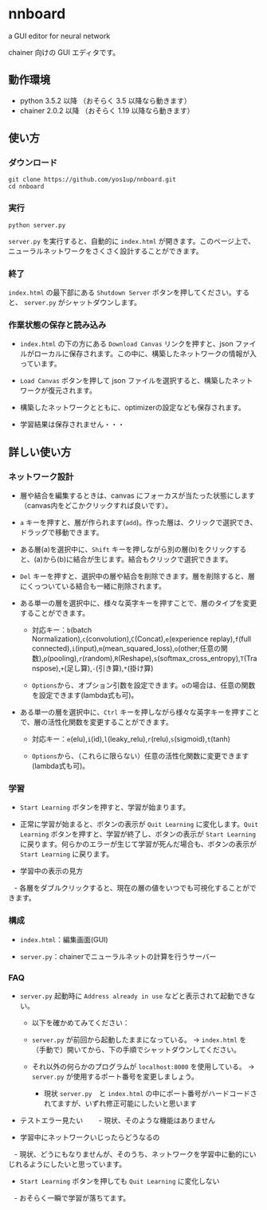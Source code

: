 # nnboard
a GUI editor for neural network

chainer 向けの GUI エディタです。

## 動作環境
- python 3.5.2 以降 （おそらく 3.5 以降なら動きます）
- chainer 2.0.2 以降 （おそらく 1.19 以降なら動きます）

## 使い方
### ダウンロード
```
git clone https://github.com/yos1up/nnboard.git
cd nnboard
```

### 実行
```
python server.py
```
`server.py` を実行すると、自動的に `index.html` が開きます。このページ上で、ニューラルネットワークをさくさく設計することができます。

### 終了

`index.html` の最下部にある `Shutdown Server` ボタンを押してください。すると、 `server.py` がシャットダウンします。

### 作業状態の保存と読み込み

- `index.html` の下の方にある `Download Canvas` リンクを押すと、json ファイルがローカルに保存されます。この中に、構築したネットワークの情報が入っています。

- `Load Canvas` ボタンを押して json ファイルを選択すると、構築したネットワークが復元されます。

- 構築したネットワークとともに、optimizerの設定なども保存されます。

- 学習結果は保存されません・・・


<!-- `server.py` automatically opens `index.html`; in this page you can edit neural networks on GUI.
Press `Shutdown Server` button in the page to shutdown `server.py`. Otherwise `server.py` continues running. -->


## 詳しい使い方
### ネットワーク設計

- 層や結合を編集するときは、canvas にフォーカスが当たった状態にします（canvas内をどこかクリックすれば良いです）。

- `a` キーを押すと、層が作られます(`add`)。作った層は、クリックで選択でき、ドラッグで移動できます。

- ある層(a)を選択中に、`Shift` キーを押しながら別の層(b)をクリックすると、(a)から(b)に結合が生じます。結合もクリックで選択できます。

- `Del` キーを押すと、選択中の層や結合を削除できます。層を削除すると、層にくっついている結合も一緒に削除されます。

- ある単一の層を選択中に、様々な英字キーを押すことで、層のタイプを変更することができます。

    - 対応キー：`b`(batch Normalization),`c`(convolution),`C`(Concat),`e`(experience replay),`f`(full connected),`i`(input),`m`(mean_squared_loss),`o`(other;任意の関数),`p`(pooling),`r`(random),`R`(Reshape),`s`(softmax_cross_entropy),`T`(Transpose),`+`(足し算),`-`(引き算),`*`(掛け算)

    - `Options`から、オプション引数を設定できます。`o`の場合は、任意の関数を設定できます(lambda式も可)。

- ある単一の層を選択中に、`Ctrl` キーを押しながら様々な英字キーを押すことで、層の活性化関数を変更することができます。

    - 対応キー：`e`(elu),`i`(id),`l`(leaky_relu),`r`(relu),`s`(sigmoid),`t`(tanh)

    - `Options`から、（これらに限らない）任意の活性化関数に変更できます(lambda式も可)。


### 学習

- `Start Learning` ボタンを押すと、学習が始まります。

- 正常に学習が始まると、ボタンの表示が `Quit Learning` に変化します。`Quit Learning` ボタンを押すと、学習が終了し、ボタンの表示が `Start Learning` に戻ります。何らかのエラーが生じて学習が死んだ場合も、ボタンの表示が `Start Learning` に戻ります。

- 学習中の表示の見方

    - 各層をダブルクリックすると、現在の層の値をいつでも可視化することができます。
    

### 構成

- `index.html`：編集画面(GUI)

- `server.py`：chainerでニューラルネットの計算を行うサーバー

### FAQ

- `server.py` 起動時に `Address already in use` などと表示されて起動できない。

    - 以下を確かめてみてください：

    - `server.py` が前回から起動したままになっている。 → `index.html` を（手動で）開いてから、下の手順でシャットダウンしてください。

    - それ以外の何らかのプログラムが `localhost:8000` を使用している。 → `server.py` が使用するポート番号を変更しましょう。

        - 現状 `server.py`　と `index.html` の中にポート番号がハードコードされてますが、いずれ修正可能にしたいと思います

- テストエラー見たい
    
    - 現状、そのような機能はありません
    
- 学習中にネットワークいじったらどうなるの

    - 現状、どうにもなりませんが、そのうち、ネットワークを学習中に動的にいじれるようにしたいと思っています。

- `Start Learning` ボタンを押しても `Quit Learning` に変化しない

    - おそらく一瞬で学習が落ちてます。






